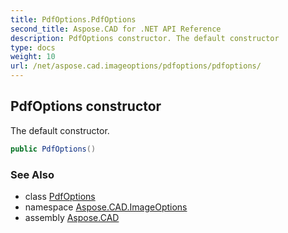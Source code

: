 ```yaml
---
title: PdfOptions.PdfOptions
second_title: Aspose.CAD for .NET API Reference
description: PdfOptions constructor. The default constructor
type: docs
weight: 10
url: /net/aspose.cad.imageoptions/pdfoptions/pdfoptions/
---
```

## PdfOptions constructor

The default constructor.

```csharp
public PdfOptions()
```

### See Also

* class [PdfOptions](../)
* namespace [Aspose.CAD.ImageOptions](../../../aspose.cad.imageoptions/)
* assembly [Aspose.CAD](../../../)


